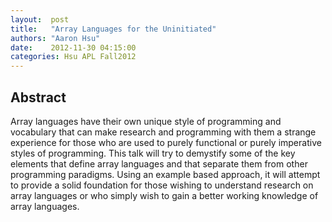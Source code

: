 ```yaml
--- 
layout:  post 
title:   "Array Languages for the Uninitiated"
authors: "Aaron Hsu" 
date:    2012-11-30 04:15:00 
categories: Hsu APL Fall2012
--- 
```

## Abstract

Array languages have their own unique style of programming and vocabulary that 
can make research and programming with them a strange experience for those who 
are used to purely functional or purely imperative styles of programming. This 
talk will try to demystify some of the key elements that define array languages 
and that separate them from other programming paradigms. Using an example 
based approach, it will attempt to provide a solid foundation for those 
wishing to understand research on array languages or who simply wish to gain a 
better working knowledge of array languages.

